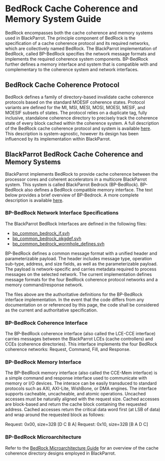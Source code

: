 # BedRock Cache Coherence and Memory System Guide

BedRock encompasses both the cache coherence and memory systems used in BlackParrot. The principle
component of BedRock is the specification of a cache coherence protocol and its required networks,
which are collectively named BedRock. The BlackParrot implementation of BedRock, called BP-BedRock
specifies the network message formats and implements the required coherence system components.
BP-BedRock further defines a memory interface and system that is compatible with and complementary
to the coherence system and network interfaces.

## BedRock Cache Coherence Protocol

BedRock defines a family of directory-based invalidate cache coherence protocols based on the standard
MOESIF coherence states. Protocol variants are defined for the MI, MSI, MESI, MOSI, MOESI, MESIF,
and MOESIF subsets of states. The protocol relies on a duplicate tag, fully inclusive, standalone
coherence directory to precisely track the coherence state of every block cached within the
coherence system. A full description of the BedRock cache coherence protocol and system is available
[here](bedrock_protocol_specification.pdf). This description is system-agnostic, however its design
has been influenced by its implementation within BlackParrot.

## BlackParrot BedRock Cache Coherence and Memory Systems

BlackParrot implements BedRock to provide cache coherence between the processor cores and
coherent accelerators in a multicore BlackParrot system. This system is called BlackParrot Bedrock
(BP-BedRock). BP-BedRock also defines a BedRock compatible memory interface. The text below
provides a brief overview of BP-Bedrock. A more complete description is available
[here](blackparrot_bedrock_specification.pdf).

### BP-BedRock Network Interface Specifications

The BlackParrot BedRock Interfaces are defined in the following files:
- [bp\_common\_bedrock\_if.svh](../bp_common/src/include/bp_common_bedrock_if.svh)
- [bp\_common\_bedrock\_pkgdef.svh](../bp_common/src/include/bp_common_bedrock_pkgdef.svh)
- [bp\_common\_bedrock\_wormhole_defines.svh](../bp_common/src/include/bp_common_bedrock_wormhole_defines.svh)

BP-BedRock defines a common message format with a unified header and parameterizable payload.
The header includes message type, operation sub-type, address, and size fields, as well as
the parameterizable payload. The payload is network-specific and carries metadata required to
process messages on the selected network. The current implementation defines message formats
for the four BedRock coherence protocol networks and a memory command/response network.

The files above are the authoritative definitions for the BP-BedRock interface implementation.
In the event that the code differs from any documentation on or referenced by this page, the code
shall be considered as the current and authoritative specification.

### BP-BedRock Coherence Interface

The BP-BedRock coherence interface (also called the LCE-CCE interface) carries messages between the
BlackParrot LCEs (cache controllers) and CCEs (coherence directories). This interface implements
the four BedRock coherence networks: Request, Command, Fill, and Response.

### BP-BedRock Memory Interface

The BP-BedRock memory interface (also called the CCE-Mem interface) is a simple command and response
interface used to communicate with memory or I/O devices. The interace can be easily transduced
to standard protocols such as AXI, AXI-Lite, WishBone, or DMA engines. The interface supports
cacheable, uncacheable, and atomic operations. Uncached accesses must be naturally aligned with
the request size. Cached accesses are block-based and return the cache block containing the
requested address. Cached accesses return the critical data word first (at LSB of data) and wrap
around the requested block as follows:

Request: 0x00, size=32B [D C B A]
Request: 0x10, size=32B [B A D C]

### BP-BedRock Microarchitecture

Refer to the [BedRock Microarchitecture Guide](bedrock_uarch_guide.md) for an overview of the cache
coherence directory designs employed in BlackParrot.


